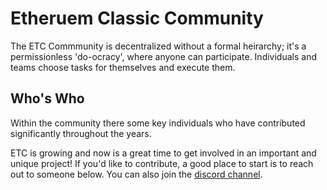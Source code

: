 # Etheruem Classic Community

The ETC Commmunity is decentralized without a formal heirarchy; it's a permissionless 'do-ocracy', where anyone can participate. Individuals and teams choose tasks for themselves and execute them.

## Who's Who

Within the community there some key individuals who have contributed significantly throughout the years. 

ETC is growing and now is a great time to get involved in an important and unique project! If you'd like to contribute, a good place to start is to reach out to someone below. You can also join the [discord channel](https://discordapp.com/invite/HW4GckH).

